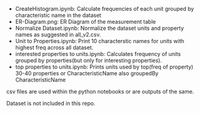 - CreateHistogram.ipynb:
Calculate frequencies of each unit grouped by characteristic name in the dataset
- ER-Diagram.png:
ER Diagram of the measurement table
- Normalize Dataset.ipynb:
Normalize the dataset units and property names as suggested in all_v2.csv.
- Unit to Properties.ipynb:
Print 10 characterstic names for units with highest freq across all dataset.
- interested properties to units.ipynb:
Calculates frequency of units grouped by properties(but only for interesting properties).
- top properties to units.ipynb:
Prints units used by top(freq of property) 30-40 properties or CharacteristicName also groupedBy CharacteristicName

csv files are used within the python notebooks or are outputs of the same.

Dataset is not included in this repo.
